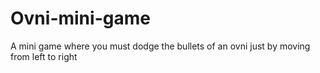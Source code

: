 # Ovni-mini-game
A mini game where you must dodge the bullets of an ovni  just by moving from left to right
